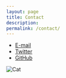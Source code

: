```yaml
---
layout: page
title: Contact
description: 
permalink: /contact/
---
```

<ul id="contact-links">
<li><a target="_blank" href="info@open-archive.org"><i class="fa fa-envelope-o fa-fw"></i> <span class="network-name">E-mail</span></a></li>
<li><a href="https://twitter.com/open_archive"><i class="fa fa-twitter fa-fw"></i> <span class="network-name">Twitter</span></a></li>
<li><a href="https://github.com/openarchive"><i class="fa fa-github fa-fw"></i> <span class="network-name">GitHub</span></a></li>
  </ul>

<img src="{{ 'images/pic01.jpg' | prepend: site.baseurl }}" alt="Cat" />

